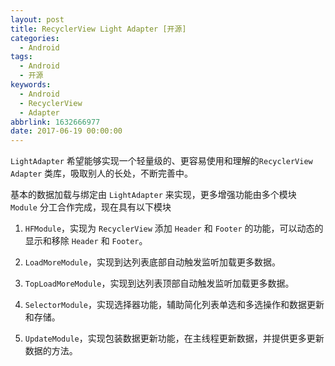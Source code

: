 ```yaml
---
layout: post
title: RecyclerView Light Adapter [开源]
categories:
  - Android
tags:
  - Android
  - 开源
keywords:
  - Android
  - RecyclerView
  - Adapter
abbrlink: 1632666977
date: 2017-06-19 00:00:00
---
```


`LightAdapter` 希望能够实现一个轻量级的、更容易使用和理解的`RecyclerView Adapter` 类库，吸取别人的长处，不断完善中。

基本的数据加载与绑定由 `LightAdapter` 来实现，更多增强功能由多个模块 `Module` 分工合作完成，现在具有以下模块
<!--more-->
1. `HFModule`，实现为 `RecyclerView` 添加 `Header` 和 `Footer` 的功能，可以动态的显示和移除 `Header` 和 `Footer`。

2. `LoadMoreModule`，实现到达列表底部自动触发监听加载更多数据。

3. `TopLoadMoreModule`，实现到达列表顶部自动触发监听加载更多数据。

4. `SelectorModule`，实现选择器功能，辅助简化列表单选和多选操作和数据更新和存储。

5. `UpdateModule`，实现包装数据更新功能，在主线程更新数据，并提供更多更新数据的方法。

<!--more-->
